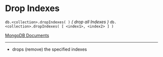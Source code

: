 # Drop Indexes

`db.<collection>.dropIndexes( )` *( drop all Indexes )*
`db.<collection>.dropIndexes( [ <index1>, <index2> ] )`

[MongoDB Documents](https://www.mongodb.com/docs/manual/reference/method/db.collection.dropIndexes/)

---

- drops (remove) the specified indexes
